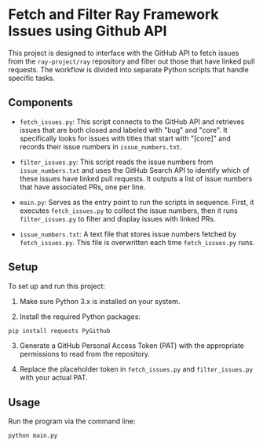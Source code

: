 # Fetch and Filter Ray Framework Issues using Github API

This project is designed to interface with the GitHub API to fetch issues from the `ray-project/ray` repository and filter out those that have linked pull requests. The workflow is divided into separate Python scripts that handle specific tasks.

## Components

- `fetch_issues.py`: This script connects to the GitHub API and retrieves issues that are both closed and labeled with "bug" and "core". It specifically looks for issues with titles that start with "[core]" and records their issue numbers in `issue_numbers.txt`.

- `filter_issues.py`: This script reads the issue numbers from `issue_numbers.txt` and uses the GitHub Search API to identify which of these issues have linked pull requests. It outputs a list of issue numbers that have associated PRs, one per line.

- `main.py`: Serves as the entry point to run the scripts in sequence. First, it executes `fetch_issues.py` to collect the issue numbers, then it runs `filter_issues.py` to filter and display issues with linked PRs.

- `issue_numbers.txt`: A text file that stores issue numbers fetched by `fetch_issues.py`. This file is overwritten each time `fetch_issues.py` runs.

## Setup

To set up and run this project:

1. Make sure Python 3.x is installed on your system.

2. Install the required Python packages:
```bash
pip install requests PyGithub
```

3. Generate a GitHub Personal Access Token (PAT) with the appropriate permissions to read from the repository.

4. Replace the placeholder token in `fetch_issues.py` and `filter_issues.py` with your actual PAT.

## Usage

Run the program via the command line:
```bash
python main.py
```
